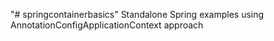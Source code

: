 "# springcontainerbasics" 
Standalone Spring examples using AnnotationConfigApplicationContext approach 